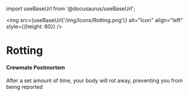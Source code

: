 import useBaseUrl from '@docusaurus/useBaseUrl';

<img src={useBaseUrl('/img/Icons/Rotting.png')} alt="Icon" align="left" style={{height: 60}} />
# Rotting

#### Crewmate Postmortem

After a set amount of time, your body will rot away, preventing you from being reported
